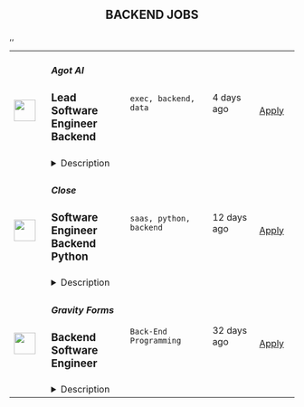 <div align="center"><h2>BACKEND JOBS</h2></div><table><tr>
                <td width="100" height="100" rowspan="2">
                    <img src="https://remoteOK.com/assets/img/jobs/434fbaf355065532c1ed1205879599611659127020.png" width="38px" height="auto">
                </td>
                <td width="300">
                    <h5>Agot AI</h5>
                    <h3>
					Lead Software Engineer Backend				</h3>
                </td>
                <td width="300">
                    <code>exec, backend, data</code>
                </td>
                <td width="200">
                <text>4 days ago</text>
                </td>
                <td width="100" rowspan="2">
                <a href="https://remoteOK.com/jobs/111854" align="right" target="_blank">Apply</a>
                </td>
            </tr>
            <tr>
                <td colspan="3">
                <details><summary>Description</summary>
                <p>Agot is a leading AI startup that is changing the way the worldâs largest restaurant brands serve customers. Our technology is on the cutting-edge of computer vision, deep learning, and AI. Weâve raised $14M in seed funding to solve some of the most difficult and prevalent problems in the food industry. And we have pilots with the most recognized restaurant brands in the world, many who are invested in us.</p><p>Our Engineering team is building a scalable, edge-based AI product already deployed in many locations around the world. Weâre looking for seasoned Backend Engineers to lead the charge on scalable, beautiful architecture and services. Some of the tools we use right now include Python, Docker, Kubernetes, Rust, and more. We are a distributed team, and open to hiring the right person anywhere in the world.</p><p>Â What youâll be doing:</p><ul><li>Build and maintain backend services in Python (or the right language of your suggestion)</li><li>Build backend apps handling petabytes of video data</li><li>Lead architectural decisions around our overall services-oriented architecture</li><li>Define new services, their boundaries, and cross-service components (such as shared memory stores, message brokers i.e. RabbitMQ, etc.)</li><li>Improve tooling, testing, automation to ensure production-quality backend deployments</li></ul><p>You may be a good fit if you:</p><ul><li>Have 5+ years of experience writing and maintaining backend services</li><li>Experience with AWS and its tools</li><li>Worked in some of the following languages: Python, Golang, C/C++, Rust, Elixir, etc.</li><li>Work cross-functionally and interface with customers or vendors</li><li>Are comfortable with Linux / Unix environments</li><li>Led teams of other engineers before as a manager or team lead</li></ul><p>Benefits:</p><ul><li>Competitive compensation</li><li>Flexible remote work</li><li>Unlimited PTO</li><li>Comprehensive medical / dental / vision insurance in the US</li><li>Free office lunches</li><li>Fitness / gym benefit</li></ul>
                </details>
                </td>
            </tr>,<tr>
                <td width="100" height="100" rowspan="2">
                    <img src="https://remoteOK.com/assets/img/jobs/aeef17890bda45d9840586a9ceaead701658443082.png" width="38px" height="auto">
                </td>
                <td width="300">
                    <h5>Close</h5>
                    <h3>
					Software Engineer Backend Python				</h3>
                </td>
                <td width="300">
                    <code>saas, python, backend</code>
                </td>
                <td width="200">
                <text>12 days ago</text>
                </td>
                <td width="100" rowspan="2">
                <a href="https://remoteOK.com/jobs/111744" align="right" target="_blank">Apply</a>
                </td>
            </tr>
            <tr>
                <td colspan="3">
                <details><summary>Description</summary>
                <h2><strong>About Us</strong></h2><div>AtÂ <a class="postings-link" href="https://close.com/">Close</a>, we're building the sales communication platform of the future. With our roots as the very first sales CRM to include built-in calling, we're leading the industry toward eliminating manual processes and helping companies to close more deals(faster). Since our founding in 2013, we've grown to become a profitable, 100% globally distributed team of 50+ high-performing, happy people that are dedicated to building a product our customers love.</div><div><br /></div><div>Our backendÂ <a class="postings-link" href="https://stackshare.io/close-crm/close">tech stack</a>Â currently consists of Python Flask web apps with ourÂ <a class="postings-link" href="https://github.com/closeio/tasktiger">TaskTiger</a>Â scheduler handling many of the backend asynchronous task processing chores. Our data stores include MongoDB, Postgres, Elasticsearch, and Redis. The underlying infrastructure runs on AWS using a combination of managed services like RDS and ElasticCache and non-managed services running on EC2 instances. All of our compute runs through CI/CD pipelines that build Docker images, run automated tests and deploy to our Kubernetes clusters. Our backend primarily serves a well-documentedÂ <a class="postings-link" href="https://developer.close.com/">public API</a>Â that our front-end JavaScript app consumes. Our infrastructure is heavily automated using AWS tools, Terraform, and Ansible.</div><div><br /></div><div>We open sourcing our code and ideas on <a class="postings-link" href="https://github.com/closeio">our GitHub</a> and on <a class="postings-link" href="https://making.close.com/">The Making of Close</a>, our behind-the-scenes Product &amp; Engineering blog.Check out our projects like <u><a class="postings-link" href="https://github.com/closeio/socketshark">SocketShark</a></u>, <u><a class="postings-link" href="https://github.com/closeio/tasktiger">TaskTiger</a></u>,<u><a class="postings-link" href="https://github.com/closeio/limitlion">LimitLion</a></u> and <u><a class="postings-link" href="https://github.com/closeio/ciso8601">ciso8601</a></u>.</div><div><br /></div><div><br /></div><h2><strong>About You</strong></h2><div>We're looking for an experienced full-time (or part-time) Software Engineer to join our engineering team. Someone who has a solid understanding of web technologies and wants to help design, implement, launch, and scale major systems and user-facing features.</div><div><br /></div><div>You should have senior level experience (~5 years) building modern back-end systems, with at least 3 years of that experience using Python.</div><div><br /></div><div>You have hands on production experience woking with MongoDB, PostgreSQL, Elasticsearch, or similar data stores. You have significant experience designing, scaling, debugging, and optimizing systems to make them fast and reliable. You have experience participating in code reviews and providing overall code quality suggestions to help maintain the structure and quality of the codebase. You care about the craftsmanship of the code and systems you produce.</div><div><br /></div><div>Youâre comfortable working in a fast-paced environment with a small and talented team where you're supported in your efforts to grow professionally. You are able to manage your time well, communicate effectively and collaborate in a fully distributed team.</div><div><br /></div><div>You are located in an American or European time zone.</div><div><br /></div><div><br /></div><div><strong>Bonus points if you have...</strong></div><div><ul><li>Contributed open source code related to our tech stack</li><li>Led small project teams building and launching features</li><li>Built B2B SaaS products</li><li>Experience with sales or sales tools</li></ul><p>Â </p><h2><strong>Come help us with projects like...</strong></h2><ul><li>Conceiving, designing, building, and launching new user-facing features</li><li>Improving the performance and scalability of our GraphQL and <a class="postings-link" href="https://developer.close.com/">REST</a> API.</li><li>Improving how we <a class="postings-link" href="https://close.com/emailing/">sync</a> millions of sales emails and calendar events each month</li><li>Working with Twilio's API, WebSockets, and WebRTC to improve our <a class="postings-link" href="https://close.com/calling/">calling features</a></li><li>Building user-facing analytics features that provide actionable insights based on sales activity data</li><li>Improving our Elasticsearch-backed powerful <a class="postings-link" href="https://close.com/search/">search features</a></li><li>Improving our internal messaging infrastructure using streaming technologies like Kafka and RedisÂ </li><li>Building new and enhancing existing integrations with other SaaS platforms like Googleâs G Suite, Zapier, and Web Conferencing providers</li></ul><p>Â </p><h2><strong>Why work with us?</strong></h2><ul><li><a class="postings-link" href="https://www.youtube.com/watch?v=ZbyGnLhtj0o&amp;feature=youtu.be">Culture video</a>Â ð</li><li>100% remote companyÂ <em>(we believe in trust and autonomy)</em></li><li>Choose between working 5 days/wk (standard full-time) or 4 days/wk @ 80% pay</li><li><a class="postings-link" href="https://www.youtube.com/watch?v=gKjyXMz-q-Q&amp;feature=youtu.be">Annual team retreats</a>Â âï¸</li><li>Quarterly virtual summits</li><li>5 weeks PTO + Winter Holiday Break</li><li>2 additional PTO days every year with the company</li><li>1 month paid sabbatical every 5 years</li><li>Co-working stipend</li><li>Paid parental leave</li><li>Medical, Dental, Vision with HSA option (US residents)</li><li>401k matching at 6% (US residents)</li><li>Dependent care FSA (US residents)</li><li>Contributor toÂ <a class="postings-link" href="https://stripe.com/climate">Stripe's climate</a>Â initiativeÂ ðâ¤ï¸Â </li><li><a class="postings-link" href="https://close.io/about/">Our story and team</a>Â ð</li></ul><p>Â </p><div>At Close, everyone has a voice. We encourage transparency and practice a mature approach to the work-place. In general, we donât have strict policies, we have guidelines. Work/life harmony is an important part of our business - we believe you bring your best to work when you practice self-care (whatever that looks like for you).Â Â </div><div><br /></div><div>We come from 16 countries located in 5 of the 7 continents -- looking at you Antarctica and Australia ;-) â¦.. Weâre a collection of talented humans rich in diverse backgrounds, lifestyles, and cultures. Every year we meet up somewhere around the world to spend time with one another. These gatherings are an opportunity to strengthen the social fiber of our global community.</div><div><br /></div><div>Our team is growing in more ways than one - weâve recently launched 17 babies (and counting!). Unanimously, our favorite and most impactful value is âBuild a house you want to live in.â We strive to make decisions that are authentic for our people and help our customers become more successful.</div><div><br /></div><div><em>Our application process was designed to promote equitable and unbiased hiring practices. We ask a small series of questions that are similar to what would be asked in the first interview. This helps us learn more about you right from the start so please be sure to answer each question thoughtfully. Each application will receive two screens by two different reviewers. Regardless of fit, you will hear back from us letting you know if we'll be moving forward.</em></div></div>
                </details>
                </td>
            </tr>,<tr>
                <td width="100" height="100" rowspan="2">
                    <img src="https://weworkremotely.com/assets/IsotypeV2-1ebe3dd57673f3e8d02b7490bc0faaef55d6a95d3a4aaf17298bd3ed503ae7fe.svg" width="38px" height="auto">
                </td>
                <td width="300">
                    <h5>Gravity Forms</h5>
                    <h3> Backend Software Engineer</h3>
                </td>
                <td width="300">
                    <code>Back-End Programming</code>
                </td>
                <td width="200">
                <text>32 days ago</text>
                </td>
                <td width="100" rowspan="2">
                <a href="https://weworkremotely.com/remote-jobs/gravity-forms-backend-software-engineer" align="right" target="_blank">Apply</a>
                </td>
            </tr>
            <tr>
                <td colspan="3">
                <details><summary>Description</summary>
                

<p>
  <strong>Headquarters:</strong> Virginia Beach, VA
    <br /><strong>URL:</strong> <a href="https://gravityforms.com">https://gravityforms.com</a>
</p>

<div>
<br>Rocketgenius, Inc. is looking for a full-time remote Backend Software Engineer.<br><br>
</div><div>
<br>The Development &amp; Operations Team is a team focused on building the applications and tooling that make our business go. We manage all the underlying infrastructure and software that drives our Licensing, Products, Commerce and more. You’ll be collaborating with an awesome team working on large scale applications and data problems. <br><br>
</div><div>
<strong><br>What You’ll Do<br></strong><br>
</div><div>Reporting to our Director of Operations your responsibility will be to build and maintain Rocketgenius Internal tooling and products. The work entails:</div><ul>
<li>Collaborating with the team members to brainstorm solutions to engineering challenges.</li>
<li>Prototyping and iterating on features alongside your team members.</li>
<li>Writing readable, secure, accessible, testable, standards-compliant code.</li>
<li>Keeping your teammates informed of your tasks and progress in regular Zoom calls, Slack and project management tools.</li>
<li>Attend and participate in regular weekly scrum meetings.</li>
<li>Fixing bugs and liaising with other team contacts.</li>
<li>Code review the work of other team members and give clear and kind feedback.</li>
<li>Help to build new and improve existing applications, internal tools, processes, and standards.</li>
<li>Write automated tests and adjust existing tests.</li>
<li>Collaborate across teams to build features or fix issues.</li>
<li>Contributing technical details to documentation.<br><br>
</li>
</ul><div><strong><br>Is This You?</strong></div><ul>
<li>You have 2+ years experience writing PHP on production web applications</li>
<li>You have 3+ years experience writing WordPress Plugins/Themes</li>
<li>Familiar with Modern PHP (ex: autoloading, dependency management, dependency injection, templating libraries, automated testing, OOP, and/or frameworks like Symfony or Laravel, etc.)</li>
<li>You have general knowledge and experience with MySQL</li>
<li>You think about the security implications of your code, and escaping and sanitizing are second-nature to you.</li>
<li>You use Linters, because they make you a better engineer.</li>
<li>You are self-driven and can work remotely with little-to-no supervision.</li>
<li>You consider yourself a strong team player with great communication skills and you enjoy working on an agile team.</li>
<li>You regard maintainability and usability higher than architectural perfection.</li>
<li>You're comfortable with all the layers of technologies that are required to build and run a modern complex WordPress/PHP application. However, you know where your strengths lie, and you still get excited by the idea of learning whatever comes next.</li>
<li>You're very comfortable writing and speaking in English with colleagues and customers.</li>
<li>You're available to work remotely within US business hours.<br><br>
</li>
</ul><div><strong><br>Bonus Points</strong></div><ul>
<li>You've already figured out solutions to the challenges of remote working.</li>
<li>Some experience with Gravity Forms.</li>
<li>Some experience with Modern JavaScript</li>
<li>Some experience implementing and writing tests</li>
<li>Some DevOps experience<br><br>
</li>
</ul><div><strong><br>The Process</strong></div><ul>
<li>A brief series of emails and or Slack chats.</li>
<li>A short video call to meet the Director of Development &amp; Operations.</li>
<li>A brief paid trial project lasting between 1-2 weeks, depending on your availability, which will give us the opportunity to see what it’s like working together.</li>
<li>A formal offer.<br><br>
</li>
</ul><div><strong><br>Working For Us</strong></div><ul>
<li>Work-life balance is important to us so we encourage flexible working hours whenever possible so you can find an equilibrium that allows you to prioritize both your personal life and your career. If you need to go to a doctor's appointment or take time to care for a sick child, we don't expect you to make up that time. If your personal responsibilities require you to work irregular hours, that's fine as long as you communicate your availability to your teammates.</li>
<li>Paid Time Off: Our flexible PTO policy (no set number of days per year) is designed to place trust in your judgment, and help you get away when possible and handle life events. Recharge your batteries to be at your best!</li>
<li>Health Insurance: For US-based employees, we offer medical, dental, and vision coverage for you, your spouse and dependents, and we will pay 100% of your premiums. That’s right, the lot!</li>
<li>Retirement: we provide you a mechanism to invest in your future self, and will provide company contributions as well.</li>
<li>Rocketgenius (the makers of Gravity Forms) is committed to creating a diverse environment and is proud to be an equal opportunity employer. All qualified applicants will receive consideration for employment without regard to race, color, religion, gender, gender identity or expression, sexual orientation, national origin, genetics, disability, age, or veteran status.<br><br>
</li>
</ul>

<p><strong>To apply:</strong> <a href="https://weworkremotely.com/remote-jobs/gravity-forms-backend-software-engineer">https://weworkremotely.com/remote-jobs/gravity-forms-backend-software-engineer</a></p>

                </details>
                </td>
            </tr></table>